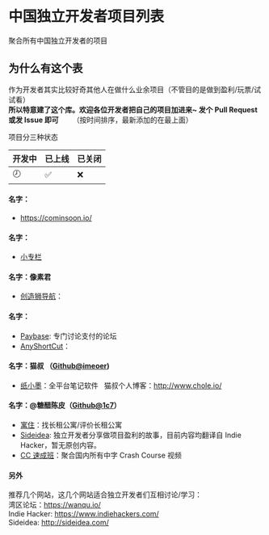 # 中国独立开发者项目列表
聚合所有中国独立开发者的项目                  

## 为什么有这个表
作为开发者其实比较好奇其他人在做什么业余项目（不管目的是做到盈利/玩票/试试看）               
**所以特意建了这个库。欢迎各位开发者把自己的项目加进来~ 发个 Pull Request 或发 Issue 即可**       
（按时间排序，最新添加的在最上面）  

项目分三种状态

| 开发中 | 已上线 | 已关闭 |
|--------|--------|--------|
| :clock8: | :white_check_mark: | :x: |


#### 名字：
* https://cominsoon.io/

#### 名字：
* [小专栏](https://xiaozhuanlan.com/)

#### 名字：像素君
* [创造狮导航](http://chuangzaoshi.com)：

#### 名字：
* [Paybase](https://paybase.cn): 专门讨论支付的论坛
* [AnyShortCut](https://wanqu.io/t/anyshorcut-chrome/7648/9)：

#### 名字：猫叔 （[Github@imeoer](https://github.com/imeoer))
* [纸小墨](https://www.v2ex.com/t/393185#reply710)：全平台笔记软件
  
猫叔个人博客：http://www.chole.io/

#### 名字：@糖醋陈皮（[Github@1c7](https://github.com/1c7)）
* [寓住](https://yuzhu.me)：找长租公寓/评价长租公寓
* [Sideidea](http://sideidea.com): 独立开发者分享做项目盈利的故事，目前内容均翻译自 Indie Hacker，暂无原创内容。
* [CC 速成班](coolapk.com/apk/com.crashcourse.china.c17)：聚合国内所有中字 Crash Course 视频


#### 另外
推荐几个网站，这几个网站适合独立开发者们互相讨论/学习：    
湾区论坛：https://wanqu.io/    
Indie Hacker: https://www.indiehackers.com/     
Sideidea: http://sideidea.com/    



